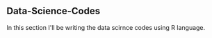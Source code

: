 ## Data-Science-Codes ##   
In this section I'll be writing the data scirnce codes using R language.      
